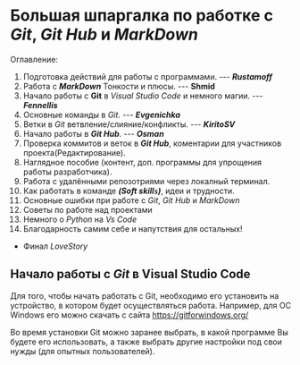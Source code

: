 # Большая шпаргалка по работке с *Git*, *Git Hub* и *MarkDown*
Оглавление:
1. Подготовка действий для работы с программами. --- **_Rustamoff_**
2. Работа с **_MarkDown_** Тонкости и плюсы. --- **__Shmid__**
3. Начало работы с **Git** в *Visual Studio Code* и немного магии. --- **_Fennellis_**
4. Основные команды в *Git*. --- **_Evgenichka_**
5. Ветки в *Git* ветвление/слияние/конфликты. --- **_KiritoSV_**
6. Начало работы в **_Git Hub_**. --- **_Osman_**
7. Проверка коммитов и веток в **_Git Hub_**, коментарии для участников проекта(Редактирование).
8. Наглядное пособие (контент, доп. программы для упрощения работы разработчика).
10. Работа с удалёнными репозотриями через локалный терминал.
11. Как работать в команде ***(Soft skill`s`)***, идеи и трудности.
12. Основные ошибки при работе с *Git*, *Git Hub* и *MarkDown*
13. Советы по работе над проектами
14. Немного о *Python* на *Vs Code*
15. Благодарность самим себе и напутствия для остальных!
* Финал *LoveStory*

## Начало работы с _**Git**_ в Visual Studio Code

Для того, чтобы начать работать с Git, необходимо его установить на устройство, в котором будет осуществляться работа. Например, для ОС Windows его можно скачать с сайта https://gitforwindows.org/

Во время установки Git можно заранее выбрать, в какой программе Вы будете его использовать, а также выбрать другие настройки под свои нужды (для опытных пользователей).

